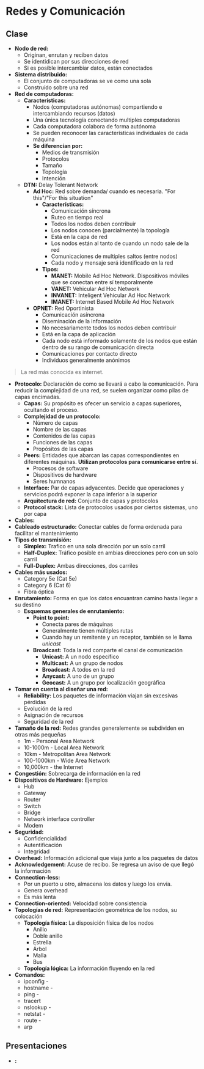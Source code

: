 # Redes y Comunicación
## Clase
* **Nodo de red:** 
	* Originan, enrutan y reciben datos
	* Se identidican por sus direcciones de red
	* Si es posible intercambiar datos, están conectados
* **Sistema distribuido:**
	* El conjunto de computadoras se ve como una sola
	* Construído sobre una red
* **Red de computadoras:** 
	* **Características:**
		* Nodos (computadoras autónomas) compartiendo e intercambiando recursos (datos)
		* Una única tecnología conectando multiples computadoras
		* Cada computadora colabora de forma autónoma
		* Se pueden reconocer las características individuales de cada máquina
		* **Se diferencian por:**
			* Medios de transmisión
			* Protocolos
			* Tamaño
			* Topología
			* Intención
	* **DTN:** Delay Tolerant Network
		* **Ad Hoc:** Red sobre demanda/ cuando es necesaria. "For this"/"For this situation"
			* **Características:**
				* Comunicación síncrona
				* Ruteo en tiempo real
				* Todos los nodos deben contribuir
				* Los nodos conocen (parcialmente) la topología
				* Está en la capa de red
				* Los nodos están al tanto de cuando un nodo sale de la red
				* Comunicaciones de multiples saltos (entre nodos)
				* Cada nodo y mensaje será identificado en la red
			* **Tipos:**
				* **MANET:** Mobile Ad Hoc Network. Dispositivos móviles que se conectan entre sí temporalmente
				* **VANET:** Vehicular Ad Hoc Network
				* **INVANET:** Inteligent Vehicular Ad Hoc Network
				* **IMANET:** Internet Based Mobile Ad Hoc Network
		* **OPNET:** Red Oportinista
			* Comunicación asíncrona
			* Diseminación de la información
			* No necesariamente todos los nodos deben contribuir
			* Está en la capa de aplicación
			* Cada nodo está informado solamente de los nodos que están dentro de su rango de comunicación directa
			* Comunicaciones por contacto directo
			* Individuos generalmente anónimos
> La red más conocida es internet.
* **Protocolo:** Declaración de como se llevará a cabo la comunicación. Para reducir la complejidad de una red, se suelen organizar como pilas de capas encimadas.
	* **Capas:** Su propósito es ofecer un servicio a capas superiores, ocultando el proceso.
	* **Complejidad de un protocolo:**
		* Número de capas
		* Nombre de las capas
		* Contenidos de las capas
		* Funciones de las capas
		* Propósitos de las capas
	* **Peers:** Entidades que abarcan las capas correspondientes en diferentes máquinas. **Utilizan protocolos para comunicarse entre sí.**
		* Procesos de software
		* Dispositivos de hardware
		* Seres humnanos
	* **Interface:** Par de capas adyacentes. Decide que operaciones y servicios podrá exponer la capa inferior a la superior
	* **Arquitectura de red:** Conjunto de capas y protocolos
	* **Protocol stack:** Lista de protocolos usados por ciertos sistemas, uno por capa
* **Cables:**
* **Cableado estructurado:** Conectar cables de forma ordenada para facilitar el mantenimiento
* **Tipos de transmisión:**
	* **Simplex:** Trafico en una sola dirección por un solo carril
	* **Half-Duplex:** Tráfico posible en ambias direcciones pero con un solo carril
	* **Full-Duplex:** Ambas direcciones, dos carriles
* **Cables más usados:**
	* Category 5e (Cat 5e)
	* Category 6 (Cat 6)
	* Fibra óptica
* **Enrutamiento:** Forma en que los datos encuantran camino hasta llegar a su destino
	* **Esquemas generales de enrutamiento:**
		* **Point to point:**
			* Conecta pares de máquinas
			* Generalmente tienen múltiples rutas
			* Cuando hay un remitente y un receptor, también se le llama *unicast*
		* **Broadcast:** Toda la red comparte el canal de comunicación
			* **Unicast:** A un nodo específico
			* **Multicast:** A un grupo de nodos
			* **Broadcast:** A todos en la red
			* **Anycast:** A uno de un grupo
			* **Geocast:** A un grupo por localización geográfica
* **Tomar en cuenta al diseñar una red:**
	* **Reliability:** Los paquetes de información viajan sin excesivas pérdidas
	* Evolución de la red
	* Asignación de recursos
	* Seguridad de la red
* **Tamaño de la red:** Redes grandes generalemente se subdividen en otras más pequeñas
	* 1m - Personal Area Network
	* 10-1000m - Local Area Network
	* 10km - Metropolitan Area Network
	* 100-1000km - Wide Area Network
	* 10,000km - the Internet
* **Congestión:** Sobrecarga de información en la red
* **Dispositivos de Hardware:** Ejemplos
	* Hub
	* Gateway
	* Router
	* Switch
	* Bridge
	* Network interface controller
	* Modem
* **Seguridad:**
	* Confidencialidad
	* Autentificación
	* Integridad
* **Overhead:** Información adicional que viaja junto a los paquetes de datos
* **Acknowledgement:** Acuse de recibo. Se regresa un aviso de que llegó la información
* **Connection-less:** 
	* Por un puerto u otro, almacena los datos y luego los envía.
	* Genera overhead
	* Es más lenta
* **Connection-oriented:** Velocidad sobre consistencia
* **Topologías de red:** Representación geométrica de los nodos, su colocación
	* **Topología física:** La disposición física de los nodos
		* Anillo
		* Doble anillo
		* Estrella
		* Árbol
		* Malla
		* Bus
	* **Topología lógica:** La información fluyendo en la red
* **Comandos:**
	* ipconfig - 
	* hostname -
	* ping - 
	* tracert
	* nslookup -
	* netstat -
	* route -
	* arp
## Presentaciones
* **:**
